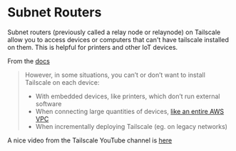 # Subnet Routers

Subnet routers (previously called a relay node or relaynode) on Tailscale allow you to access devices or computers that can't have tailscale installed on them. This is helpful for printers and other IoT devices. 

From the [docs](https://tailscale.com/kb/1019/subnets)

> However, in some situations, you can’t or don’t want to install Tailscale on each device:
> 
> - With embedded devices, like printers, which don’t run external software
> - When connecting large quantities of devices, [like an entire AWS VPC](https://tailscale.com/kb/1021/install-aws)
> - When incrementally deploying Tailscale (eg. on legacy networks)

A nice video from the Tailscale YouTube channel is [here](https://youtu.be/hYd5etBpsO0?si=9oz6dm0pkpD8zpQK)
